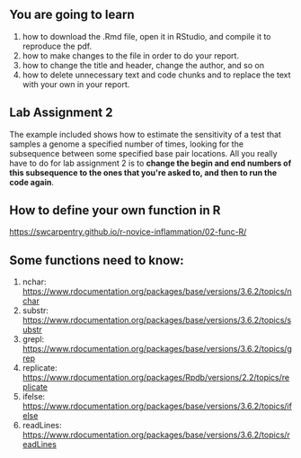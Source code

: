 ## You are going to learn

1. how to download the .Rmd file, open it in RStudio, and compile it to reproduce the pdf.
2. how to make changes to the file in order to do your report.
3. how to change the title and header, change the author, and so on
4. how to delete unnecessary text and code chunks and to replace the text with your own in your report. 

## Lab Assignment 2

The example included shows how to estimate the sensitivity of a test that samples a genome a specified number of times, looking for the subsequence between some specified base pair locations. All you really have to do for lab assignment 2 is to **change the begin and end numbers of this subsequence to the ones that you're asked to, and then to run the code again**.

## How to define your own function in R

https://swcarpentry.github.io/r-novice-inflammation/02-func-R/

## Some functions need to know:

1. nchar: https://www.rdocumentation.org/packages/base/versions/3.6.2/topics/nchar
2. substr: https://www.rdocumentation.org/packages/base/versions/3.6.2/topics/substr
3. grepl: https://www.rdocumentation.org/packages/base/versions/3.6.2/topics/grep
4. replicate: https://www.rdocumentation.org/packages/Rpdb/versions/2.2/topics/replicate
5. ifelse: https://www.rdocumentation.org/packages/base/versions/3.6.2/topics/ifelse
6. readLines: https://www.rdocumentation.org/packages/base/versions/3.6.2/topics/readLines
